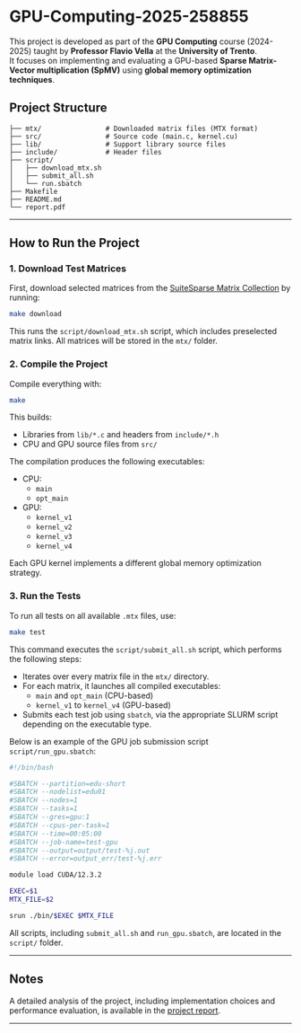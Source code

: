 # GPU-Computing-2025-258855

This project is developed as part of the **GPU Computing** course (2024-2025) taught by **Professor Flavio Vella** at the **University of Trento**.  
It focuses on implementing and evaluating a GPU-based **Sparse Matrix-Vector multiplication (SpMV)** using **global memory optimization techniques**.

## Project Structure

```text
├── mtx/                # Downloaded matrix files (MTX format)
├── src/                # Source code (main.c, kernel.cu)
├── lib/                # Support library source files
├── include/            # Header files
├── script/
│   ├── download_mtx.sh
│   ├── submit_all.sh
│   └── run.sbatch
├── Makefile
├── README.md
└── report.pdf
```

---

## How to Run the Project

### 1. Download Test Matrices

First, download selected matrices from the [SuiteSparse Matrix Collection](https://sparse.tamu.edu/) by running:

```bash
make download
```

This runs the `script/download_mtx.sh` script, which includes preselected matrix links. All matrices will be stored in the `mtx/` folder.

### 2. Compile the Project

Compile everything with:

```bash
make
```

This builds:
- Libraries from `lib/*.c` and headers from `include/*.h`
- CPU and GPU source files from `src/`

The compilation produces the following executables:
- CPU:
  - `main`
  - `opt_main`
- GPU:
  - `kernel_v1`
  - `kernel_v2`
  - `kernel_v3`
  - `kernel_v4`

Each GPU kernel implements a different global memory optimization strategy.

### 3. Run the Tests

To run all tests on all available `.mtx` files, use:

```bash
make test
```

This command executes the `script/submit_all.sh` script, which performs the following steps:
- Iterates over every matrix file in the `mtx/` directory.
- For each matrix, it launches all compiled executables:
  - `main` and `opt_main` (CPU-based)
  - `kernel_v1` to `kernel_v4` (GPU-based)
- Submits each test job using `sbatch`, via the appropriate SLURM script depending on the executable type.

Below is an example of the GPU job submission script `script/run_gpu.sbatch`:

```bash
#!/bin/bash

#SBATCH --partition=edu-short
#SBATCH --nodelist=edu01
#SBATCH --nodes=1
#SBATCH --tasks=1
#SBATCH --gres=gpu:1
#SBATCH --cpus-per-task=1
#SBATCH --time=00:05:00
#SBATCH --job-name=test-gpu
#SBATCH --output=output/test-%j.out
#SBATCH --error=output_err/test-%j.err

module load CUDA/12.3.2

EXEC=$1
MTX_FILE=$2

srun ./bin/$EXEC $MTX_FILE
```

All scripts, including `submit_all.sh` and `run_gpu.sbatch`, are located in the `script/` folder.

---

## Notes
A detailed analysis of the project, including implementation choices and performance evaluation, is available in the [project report](./report.pdf).

---